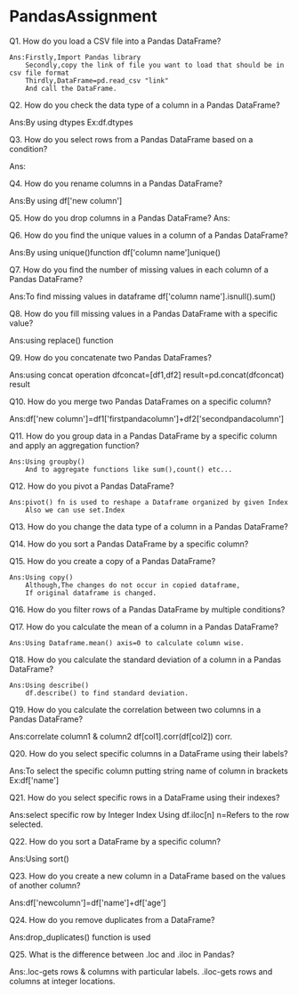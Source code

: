 # PandasAssignment

Q1. How do you load a CSV file into a Pandas DataFrame?

    Ans:Firstly,Import Pandas library
        Secondly,copy the link of file you want to load that should be in csv file format
        Thirdly,DataFrame=pd.read_csv "link"
        And call the DataFrame.

Q2. How do you check the data type of a column in a Pandas DataFrame?
   
   Ans:By using dtypes
        Ex:df.dtypes

Q3. How do you select rows from a Pandas DataFrame based on a condition?
   
   Ans:

Q4. How do you rename columns in a Pandas DataFrame?
   
   Ans:By using
        df['new column']

Q5. How do you drop columns in a Pandas DataFrame?
    Ans:

Q6. How do you find the unique values in a column of a Pandas DataFrame?
   
   Ans:By using unique()function
        df['column name']unique()

Q7. How do you find the number of missing values in each column of a Pandas DataFrame?
   
   Ans:To find missing values in dataframe
        df['column name'].isnull().sum()

Q8. How do you fill missing values in a Pandas DataFrame with a specific value?
   
   Ans:using replace() function

Q9. How do you concatenate two Pandas DataFrames?
   
   Ans:using concat operation
        dfconcat=[df1,df2]
        result=pd.concat(dfconcat)
        result

Q10. How do you merge two Pandas DataFrames on a specific column?
   
   Ans:df['new column']=df1['firstpandacolumn']+df2['secondpandacolumn']

Q11. How do you group data in a Pandas DataFrame by a specific column and apply an aggregation function?
    
    Ans:Using groupby()
        And to aggregate functions like sum(),count() etc...

Q12. How do you pivot a Pandas DataFrame?
    
    Ans:pivot() fn is used to reshape a Dataframe organized by given Index
        Also we can use set.Index

Q13. How do you change the data type of a column in a Pandas DataFrame?

Q14. How do you sort a Pandas DataFrame by a specific column?

Q15. How do you create a copy of a Pandas DataFrame?
    
    Ans:Using copy()
        Although,The changes do not occur in copied dataframe,
        If original dataframe is changed.

Q16. How do you filter rows of a Pandas DataFrame by multiple conditions?

Q17. How do you calculate the mean of a column in a Pandas DataFrame?
    
    Ans:Using Dataframe.mean() axis=0 to calculate column wise.

Q18. How do you calculate the standard deviation of a column in a Pandas DataFrame?
    
    Ans:Using describe()
        df.describe() to find standard deviation.

Q19. How do you calculate the correlation between two columns in a Pandas DataFrame?
   
   Ans:correlate column1 & column2
        df[col1].corr(df[col2])
        corr.

Q20. How do you select specific columns in a DataFrame using their labels?
   
   Ans:To select the specific column
        putting string name of column in brackets
        Ex:df['name']

Q21. How do you select specific rows in a DataFrame using their indexes?
   
   Ans:select specific row by Integer Index
        Using df.iloc[n]
        n=Refers to the row selected.

Q22. How do you sort a DataFrame by a specific column?
   
   Ans:Using sort()
    
Q23. How do you create a new column in a DataFrame based on the values of another column?
   
   Ans:df['newcolumn']=df['name']+df['age']

Q24. How do you remove duplicates from a DataFrame?
   
   Ans:drop_duplicates() function is used

Q25. What is the difference between .loc and .iloc in Pandas?
   
   Ans:.loc-gets rows & columns with particular labels.
        .iloc-gets rows and columns at integer locations.
